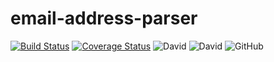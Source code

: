 # email-address-parser

[![Build Status](https://travis-ci.org/iriand/node-email-address-parser.svg?branch=master)](https://travis-ci.org/iriand/node-email-address-parser)
[![Coverage Status](https://coveralls.io/repos/github/iriand/node-email-address-parser/badge.svg?branch=master)](https://coveralls.io/github/iriand/node-email-address-parser?branch=master)
![David](https://david-dm.org/iriand/node-email-address-parser.svg)
![David](https://img.shields.io/david/dev/iriand/node-email-address-parser.svg)
![GitHub](https://img.shields.io/github/license/iriand/node-email-address-parser.svg?style=plastic)

